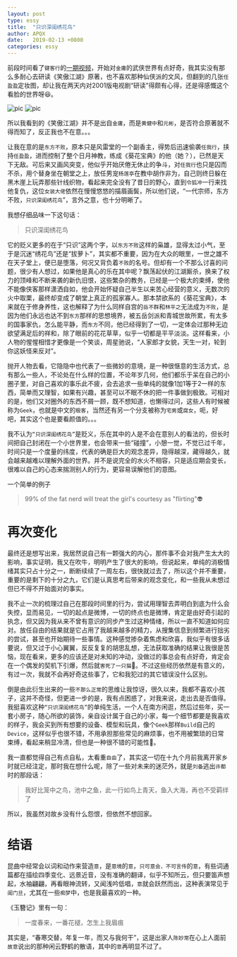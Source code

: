 ```yaml
---
layout: post
type: essy
title:  "只识深闺绣花鸟"
author: APQX
date:   2019-02-13 +0800
categories: essy
---
```


前段时间看了`键客行`的[一期视频](https://www.bilibili.com/video/av14253687/)，开始对`金庸`的武侠世界有点好奇，我其实没有那么多耐心去研读《笑傲江湖》原著，也不喜欢那种仙侠派的文风，但翻到的几张`任盈盈`定妆图，却让我在两天内对2001版电视剧“研读”得颇有心得，还是得感慨这个看脸的世界呀😆。

<img class="materialboxed responsive-img" src="https://apqx.oss-cn-hangzhou.aliyuncs.com/blog/pic/xvqing.jpeg" alt="pic">

<img class="materialboxed responsive-img" src="https://apqx.oss-cn-hangzhou.aliyuncs.com/blog/pic/xvqing_01.jpeg" alt="pic">

所以我看到的《笑傲江湖》并不是出自`金庸`，而是`黄健中`和`元彬`，是否符合原著就不得而知了，反正我也不在意。。。

让我在意的是`东方不败`，原本只是风雷堂的一个副香主，得势后迅速偷袭`任我行`，挟持`任盈盈`，进而控制了整个日月神教，练成《葵花宝典》的他（她？），已然是天下无敌。可后来又画风突变，他似乎开始厌倦无休止的争斗，对`任我行`也只是囚而不杀，用个替身坐在朝堂之上，放任男宠`杨莲亭`在教中胡作非为，自己则终日躲在黑木崖上玩弄那些针线织物，看起来完全没有了昔日的野心，直到`令狐冲`一行来找他复仇，这位`女装大佬`依然在慢慢悠悠的描眉画鬓，所以他们说，“一代宗师，东方不败，`只识深闺绣花鸟`”，言外之意，也十分明晰了。

我想仔细品味一下这句话：

> 只识深闺绣花鸟

它的贬义更多的在于“只识”这两个字，以`东方不败`这样的枭雄，显得太过小气，至于是沉迷“绣花鸟”还是“拔萝卜”，其实都不重要，因为在大众的眼里，一世之雄不在天子堂上，便已是堕落，何况又背负着`不败`的名号。但却有一个不那么讨喜的问题，很少有人想过，如果他是真心的乐在其中呢？飘荡起伏的江湖厮杀，换来了权力的顶峰和不断来袭的新仇旧恨，这些繁杂的教务，已经是一个极大的束缚，使他不能像侠客那样潇洒自如，他会开始怀疑自己半生以来苦心经营的意义，无数次的火中取栗，最终却变成了朝堂上真正的孤家寡人。那本禁欲系的《葵花宝典》，本来就在于修身养性，这也解释了为什么同样自宫的`岳不群`和`林平之`无法成为`不败`，是因为他们永远也达不到`东方`那样的思想境界，被五岳剑派和青城世故所累，有太多的国事家仇，怎么能平静，而`东方`不同，他已经得到了一切，一定体会过那种无边欲望满足后的祥和，除了眼前的花花草草，似乎一切都是平平淡淡。这样看来，小人物的惺惺相惜才更像是一个笑谈，周星驰说，“人家郎才女貌，天生一对，轮到你这妖怪来反对”。

抛开人物去看，它隐隐中也代表了一些微妙的意境，是一种很惬意的生活方式，总有那么一些人，不论处在什么样的位置，不论年岁几何，他们都乐于呆在自己的小圈子里，对自己喜欢的事乐此不疲，会去追求一些单纯的就像1加1等于2一样的东西，简单而又理智，如果有兴趣，甚至可以不眠不休的把一件事做到极致。可相对的是，他们又对圈外的东西不屑一顾，既不想知道，也懒得过问，这些人有时候被称为`Geek`，也就是中文的`极客`，当然还有另一个分支被称为`宅男`或`腐女`，呃，好吧，其实这个也是要看颜值的。。。

我不认为`“只识深闺绣花鸟”`是贬义，乐在其中的人是不会在意别人的看法的，但长时间把自己封闭在一个小世界里，也会带来一些“碰撞”，小憩一觉，不觉已过千年，时间只是一个度量的纬度，代表的确是巨大的观念差异，隐得越深，藏得越久，就会越来越难以理解外面的世界。并不是说完全的水火不相容，只是适应期会变长，很难以自己的心态来揣测别人的行为，更容易误解他们的意图。

一个简单的例子

> 99% of the fat nerd will treat the girl's courtesy as "flirting"👽

# 再次变化

最终还是想写出来，我居然说自己有一颗强大的内心，那件事不会对我产生太大的影响，事实证明，我又在吹牛，明明产生了很大的影响，但说起来，单纯的消极情绪其实只占十分之一，断断续续了一周左右，很快就过去了，所以这个并不重要，重要的是剩下的十分之九，它们是认真思考后带来的观念变化，和一些我从未想过但已不得不开始面对的事实。

我不止一次的梳理过自己在那段时间里的行为，尝试用理智去弄明白到底为什么会失控，显而易见，一切的起点是微博，一切的终点也是微博，肯定是由好奇引起的执念，但又因为我从来不曾有意识的同步产生过这种情绪，所以一直不知道如何应对。放任自由的结果就是它占用了我越来越多的精力，从搜集信息到频繁进行拙劣的尝试，甚至也开始期待一些事情。这种感觉掺杂着焦虑和欣喜，我似乎有很多话要说，但又过于小心翼翼，反反复复的胡思乱想，无法获取准确的结果让我很是苦恼，现在看来，更多的应该还是对未知的冲动，没做过的事总会有点好奇，肯定会在一个偶发的契机下引爆，然后就`害死了一只猫`🤣。不过这些经历依然是有意义的，有过一次，我就不会再好奇这些事了，它和我犯过的其它错误没什么区别。

倒是由此衍生出来的一些`不那么正常`的思维让我惊讶，很久以来，我都不喜欢小孩子，这并不奇怪，但更进一步的是，我有点困惑了，对我来说，走出去是否值得。我挺喜欢这种`“只识深闺绣花鸟”`的单纯生活，一个人在南方闲逛，然后过些年，买一套小房子，随心所欲的装饰，亲自设计属于自己的小家，每一个细节都要是我喜欢的样子，我会买到所有想要的设备、模型和玩具，像个`Geek`那样`Build`自己的`Device`，这样似乎也很不错，不用承担那些常见的麻烦事，也不用被繁琐的日常束缚，看起来稍显冷清，但也是一种很不错的可能性🧐。

我一直都觉得自己有点自私，太看重`自由`了，其实这一切在十九个月前我离开家乡时就已经注定，那时我在想什么呢，除了一些对未来的迷茫外，就是`刘备`逃出`许都`时的那段话：

> 我好比笼中之鸟，池中之鱼，此一行如鸟上青天，鱼入大海，再也不受羁绊了

所以，我虽然对故乡没有什么怨恨，但依然不想回家。

# 结语

昆曲中经常会以词和动作来营造`意`，是`意境`的`意`，`只可意会，不可言传`的`意`，有些词通篇都在描绘四季变化、远景近音，没有准确的翻译，似乎不知所云，但只要笛声想起，水袖翩翩，再看眼神流转，又闻浅吟低唱，`意`就会跃然而出，这种表演常见于`闺门旦`，尤其在一些`痴梦`中，也是我最喜欢的一种。

《玉簪记》里有一句：

> 一度春来，一番花褪，怎生上我眉痕

其实是，“春寒交替，年复一年，而又与我何干”，这是出家人`陈妙常`在心上人面前`故意`说出的那种闲云野鹤的散语，其中的`意`再明显不过了。